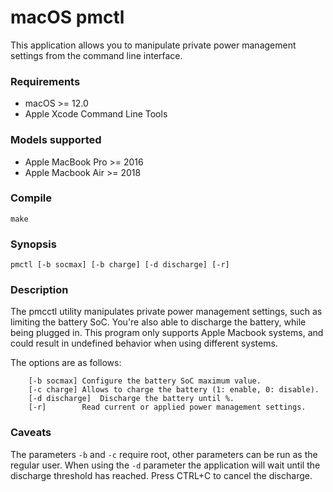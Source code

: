 # macOS pmctl
This application allows you to manipulate private power management settings
 from the command line interface.

### Requirements
  - macOS >= 12.0
  - Apple Xcode Command Line Tools

### Models supported
  - Apple MacBook Pro >= 2016
  - Apple Macbook Air >= 2018

### Compile
```
make
```

### Synopsis
```
pmctl [-b socmax] [-b charge] [-d discharge] [-r]
```

### Description
The pmcctl utility manipulates private power management settings, such as
 limiting the battery SoC. You're also able to discharge the battery, while
 being plugged in. This program only supports Apple Macbook systems, and could
 result in undefined behavior when using different systems.

The options are as follows:
```
	[-b socmax]	Configure the battery SoC maximum value.
	[-c charge]	Allows to charge the battery (1: enable, 0: disable).
	[-d discharge]	Discharge the battery until %.
	[-r]		Read current or applied power management settings.
```


### Caveats
The parameters `-b` and `-c` require root, other parameters can be run as the
 regular user.
When using the `-d` parameter the application will wait until the discharge
 threshold has reached. Press CTRL+C to cancel the discharge.
